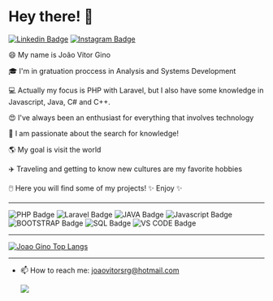 # Hey there! 👋
[![Linkedin Badge](https://img.shields.io/badge/LinkedIn-0077B5?style=for-the-badge&logo=linkedin&logoColor=white&link=https://www.linkedin.com/in/joaovitorgino/)](https://www.linkedin.com/in/joaovitorgino/)
[![Instagram Badge](https://img.shields.io/badge/Instagram-E4405F?style=for-the-badge&logo=instagram&logoColor=white&link=https://www.instagram.com/ginojoaovitor/)](https://www.instagram.com/ginojoaovitor/)

😄 My name is João Vitor Gino

🎓 I'm in gratuation proccess in Analysis and Systems Development

💻 Actually my focus is PHP with Laravel, but I also have some knowledge in Javascript, Java, C# and C++.

😍 I've always been an enthusiast for everything that involves technology

🌌 I am passionate about the search for knowledge!

🌎 My goal is visit the world

✈️ Traveling and getting to know new cultures are my favorite hobbies

🖱️ Here you will find some of my projects! ✨ Enjoy ✨

_________________________________________________________________________________________________________________________________________________________________________________

![PHP Badge](https://img.shields.io/badge/PHP-6DB33F?style=for-the-badge&logo=PHP&logoColor=white)
![Laravel Badge](https://img.shields.io/badge/Laravel-FF2D20?style=for-the-badge&logo=laravel&logoColor=white)
![JAVA Badge](https://img.shields.io/badge/Java-ED8B00?style=for-the-badge&logo=java&logoColor=white)
![Javascript Badge](https://img.shields.io/badge/Javascript-F7DF1E?style=for-the-badge&logo=javascript&logoColor=white)
![BOOTSTRAP Badge](https://img.shields.io/badge/Bootstrap-563D7C?style=for-the-badge&logo=bootstrap&logoColor=white)
![SQL Badge](https://img.shields.io/badge/SQL-CC2927?style=for-the-badge&logo=microsoft-sql-server&logoColor=white)
![VS CODE Badge](https://img.shields.io/badge/Visual_Studio_Code-0078D4?style=for-the-badge&logo=visual%20studio%20code&logoColor=white)
<!-- ![ANGULAR Badge](https://img.shields.io/badge/Angular-DD0031?style=for-the-badge&logo=angular&logoColor=white) -->
<!--![EXCEL Badge](https://img.shields.io/badge/Microsoft_Excel-217346?style=for-the-badge&logo=microsoft-excel&logoColor=white)-->


_________________________________________________________________________________________________________________________________________________________________________________

<!--![Yarin GitHub stats](https://github-readme-stats.vercel.app/api?username=joao-gino&show_icons=true&theme=nightowl)-->


[![Joao Gino Top Langs](https://github-readme-stats.vercel.app/api/top-langs/?username=joao-gino&layout=compact)](https://github.com/joao-gino/github-readme-stats)

_________________________________________________________________________________________________________________________________________________________________________________


- 📫 How to reach me: joaovitorsrg@hotmail.com

    ![](http://media.indiatimes.in/media/content/2015/Feb/insta_1423480591.gif)



